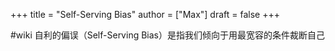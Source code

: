 +++
title = "Self-Serving Bias"
author = ["Max"]
draft = false
+++

\#wiki
自利的偏误（Self-Serving Bias）是指我们倾向于用最宽容的条件裁断自己
